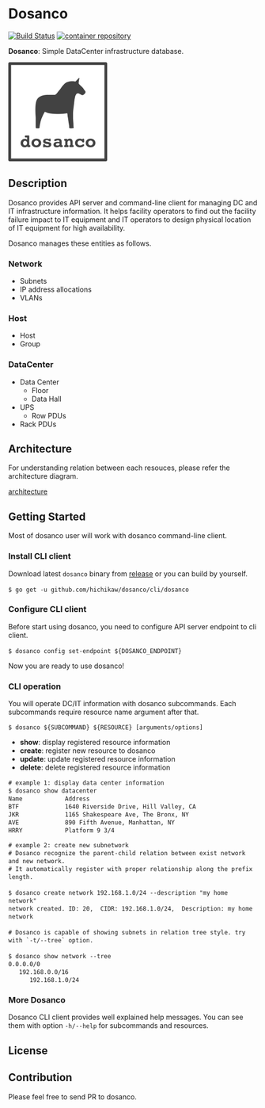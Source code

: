 Dosanco
=======

[![Build Status](https://github.com/hichikaw/dosanco/workflows/Build/badge.svg)](https://github.com/hichikaw/dosanco/actions?workflow=Build)
[![container repository](https://img.shields.io/badge/docker-v0.3.1-blue)](https://hub.docker.com/r/hichtakk/dosanco/tags)

**Dosanco**: Simple DataCenter infrastructure database.

<img src="./docs/image/logo.png" width="200">

## Description
Dosanco provides API server and command-line client for managing DC and IT infrastructure information.
It helps facility operators to find out the facility failure impact to IT equipment and IT operators to design physical location of IT equipment for high availability.

Dosanco manages these entities as follows.

### Network
- Subnets
- IP address allocations
- VLANs

### Host
- Host
- Group

### DataCenter
- Data Center
  - Floor
  - Data Hall
- UPS
  - Row PDUs
- Rack PDUs

## Architecture
For understanding relation between each resouces, please refer the architecture diagram.

[architecture](docs/architecture.md)

## Getting Started
Most of dosanco user will work with dosanco command-line client.

### Install CLI client
Download latest `dosanco` binary from [release](https://github.com/actapio/dosanco/releases) or you can build by yourself.

`$ go get -u github.com/hichikaw/dosanco/cli/dosanco`

### Configure CLI client
Before start using dosanco, you need to configure API server endpoint to cli client.

`$ dosanco config set-endpoint ${DOSANCO_ENDPOINT}`

Now you are ready to use dosanco!

### CLI operation
You will operate DC/IT information with dosanco subcommands.
Each subcommands require resource name argument after that.

```
$ dosanco ${SUBCOMMAND} ${RESOURCE} [arguments/options]
```

* **show**:    display registered resource information
* **create**:  register new resource to dosanco
* **update**:  update registered resource information
* **delete**:  delete registered resource information


```
# example 1: display data center information
$ dosanco show datacenter
Name            Address
BTF             1640 Riverside Drive, Hill Valley, CA
JKR             1165 Shakespeare Ave, The Bronx, NY
AVE             890 Fifth Avenue, Manhattan, NY
HRRY            Platform 9 3/4
```

```
# example 2: create new subnetwork
# Dosanco recognize the parent-child relation between exist network and new network.
# It automatically register with proper relationship along the prefix length.

$ dosanco create network 192.168.1.0/24 --description "my home network"
network created. ID: 20,  CIDR: 192.168.1.0/24,  Description: my home network

# Dosanco is capable of showing subnets in relation tree style. try with `-t/--tree` option.

$ dosanco show network --tree
0.0.0.0/0
   192.168.0.0/16
      192.168.1.0/24
```


### More Dosanco
Dosanco CLI client provides well explained help messages.
You can see them with option `-h/--help` for subcommands and resources.

## License

## Contribution
Please feel free to send PR to dosanco.
